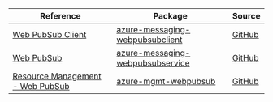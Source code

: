 | Reference | Package | Source |
|---|---|---|
|[Web PubSub Client](messaging-webpubsubclient-readme.md)|[azure-messaging-webpubsubclient](https://pypi.org/project/azure-messaging-webpubsubclient)|[GitHub](https://github.com/Azure/azure-sdk-for-python/blob/main/sdk/webpubsub/azure-messaging-webpubsubclient)|
|[Web PubSub](messaging-webpubsubservice-readme.md)|[azure-messaging-webpubsubservice](https://pypi.org/project/azure-messaging-webpubsubservice)|[GitHub](https://github.com/Azure/azure-sdk-for-python/blob/main/sdk/webpubsub/azure-messaging-webpubsubservice)|
|[Resource Management - Web PubSub](mgmt-webpubsub-readme.md)|[azure-mgmt-webpubsub](https://pypi.org/project/azure-mgmt-webpubsub)|[GitHub](https://github.com/Azure/azure-sdk-for-python/blob/main/sdk/webpubsub/azure-mgmt-webpubsub)|
